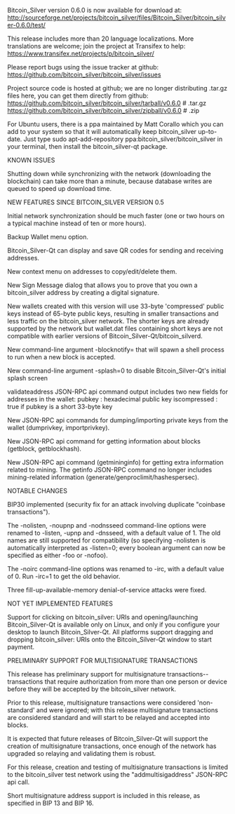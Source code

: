 Bitcoin_Silver version 0.6.0 is now available for download at:
http://sourceforge.net/projects/bitcoin_silver/files/Bitcoin_Silver/bitcoin_silver-0.6.0/test/

This release includes more than 20 language localizations.
More translations are welcome; join the
project at Transifex to help:
https://www.transifex.net/projects/p/bitcoin_silver/

Please report bugs using the issue tracker at github:
https://github.com/bitcoin_silver/bitcoin_silver/issues

Project source code is hosted at github; we are no longer
distributing .tar.gz files here, you can get them
directly from github:
https://github.com/bitcoin_silver/bitcoin_silver/tarball/v0.6.0  # .tar.gz
https://github.com/bitcoin_silver/bitcoin_silver/zipball/v0.6.0  # .zip

For Ubuntu users, there is a ppa maintained by Matt Corallo which
you can add to your system so that it will automatically keep
bitcoin_silver up-to-date.  Just type
sudo apt-add-repository ppa:bitcoin_silver/bitcoin_silver
in your terminal, then install the bitcoin_silver-qt package.


KNOWN ISSUES

Shutting down while synchronizing with the network
(downloading the blockchain) can take more than a minute,
because database writes are queued to speed up download
time.


NEW FEATURES SINCE BITCOIN_SILVER VERSION 0.5

Initial network synchronization should be much faster
(one or two hours on a typical machine instead of ten or more
hours).

Backup Wallet menu option.

Bitcoin_Silver-Qt can display and save QR codes for sending
and receiving addresses.

New context menu on addresses to copy/edit/delete them.

New Sign Message dialog that allows you to prove that you
own a bitcoin_silver address by creating a digital
signature.

New wallets created with this version will
use 33-byte 'compressed' public keys instead of
65-byte public keys, resulting in smaller
transactions and less traffic on the bitcoin_silver
network. The shorter keys are already supported
by the network but wallet.dat files containing
short keys are not compatible with earlier
versions of Bitcoin_Silver-Qt/bitcoin_silverd.

New command-line argument -blocknotify=<command>
that will spawn a shell process to run <command> 
when a new block is accepted.

New command-line argument -splash=0 to disable
Bitcoin_Silver-Qt's initial splash screen

validateaddress JSON-RPC api command output includes
two new fields for addresses in the wallet:
pubkey : hexadecimal public key
iscompressed : true if pubkey is a short 33-byte key

New JSON-RPC api commands for dumping/importing
private keys from the wallet (dumprivkey, importprivkey).

New JSON-RPC api command for getting information about
blocks (getblock, getblockhash).

New JSON-RPC api command (getmininginfo) for getting
extra information related to mining. The getinfo
JSON-RPC command no longer includes mining-related
information (generate/genproclimit/hashespersec).



NOTABLE CHANGES

BIP30 implemented (security fix for an attack involving
duplicate "coinbase transactions").

The -nolisten, -noupnp and -nodnsseed command-line
options were renamed to -listen, -upnp and -dnsseed,
with a default value of 1. The old names are still
supported for compatibility (so specifying -nolisten
is automatically interpreted as -listen=0; every
boolean argument can now be specified as either
-foo or -nofoo).

The -noirc command-line options was renamed to
-irc, with a default value of 0. Run -irc=1 to
get the old behavior.

Three fill-up-available-memory denial-of-service
attacks were fixed.


NOT YET IMPLEMENTED FEATURES

Support for clicking on bitcoin_silver: URIs and
opening/launching Bitcoin_Silver-Qt is available only on Linux,
and only if you configure your desktop to launch
Bitcoin_Silver-Qt. All platforms support dragging and dropping
bitcoin_silver: URIs onto the Bitcoin_Silver-Qt window to start
payment.


PRELIMINARY SUPPORT FOR MULTISIGNATURE TRANSACTIONS

This release has preliminary support for multisignature
transactions-- transactions that require authorization
from more than one person or device before they
will be accepted by the bitcoin_silver network.

Prior to this release, multisignature transactions
were considered 'non-standard' and were ignored;
with this release multisignature transactions are
considered standard and will start to be relayed
and accepted into blocks.

It is expected that future releases of Bitcoin_Silver-Qt
will support the creation of multisignature transactions,
once enough of the network has upgraded so relaying
and validating them is robust.

For this release, creation and testing of multisignature
transactions is limited to the bitcoin_silver test network using
the "addmultisigaddress" JSON-RPC api call.

Short multisignature address support is included in this
release, as specified in BIP 13 and BIP 16.
